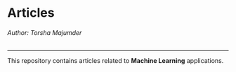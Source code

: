 # Articles
###### Author: Torsha Majumder
***
This repository contains articles related to **Machine Learning** applications.

